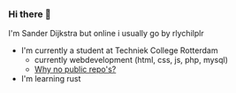 ### Hi there 👋
I'm Sander Dijkstra but online i usually go by rlychilplr


 - I'm currently a student at Techniek College Rotterdam
   - currently webdevelopment (html, css, js, php, mysql)
    - [Why no public repo's?](https://github.com/rlychilplr/rlychilplr/blob/main/TODO.md)
 - I'm learning rust 
<!--
**rlychilplr/rlychilplr** is a ✨ _special_ ✨ repository because its `README.md` (this file) appears on your GitHub profile.

Here are some ideas to get you started:

- 🔭 I’m currently working on ...
- 🌱 I’m currently learning ...
- 👯 I’m looking to collaborate on ...
- 🤔 I’m looking for help with ...
- 💬 Ask me about ...
- 📫 How to reach me: ...
- 😄 Pronouns: ...
- ⚡ Fun fact: ...
-->
